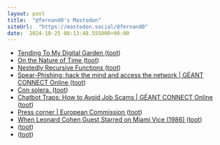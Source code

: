 ```yaml
---
layout: post
title:  "@fernand0's Mastodon"
siteUrl:  "https://mastodon.social/@fernand0"
date:  2024-10-25 08:13:48.555000+00:00
---
```

*  [Tending To My Digital Garden ](https://shkspr.mobi/blog/2024/10/tending-to-my-digital-garden) ([toot](https://mastodon.social/@fernand0/113367058254933358))
*  [On the Nature of Time ](https://writings.stephenwolfram.com/2024/10/on-the-nature-of-time) ([toot](https://mastodon.social/@fernand0/113366127165345501))
*  [Nestedly Recursive Functions ](https://writings.stephenwolfram.com/2024/09/nestedly-recursive-functions) ([toot](https://mastodon.social/@fernand0/113365449455149868))
*  [Spear-Phishing: hack the mind and access the network \| GÉANT CONNECT Online ](https://connect.geant.org/2024/10/15/spear-phishing-hack-the-mind-and-access-the-networ) ([toot](https://mastodon.social/@fernand0/113363548645311676))
*  [Con solera. ](https://avecesunafoto.wordpress.com/2024/10/24/con-solera) ([toot](https://mastodon.social/@fernand0/113363530229688474))
*  [Chatbot Traps: How to Avoid Job Scams \| GÉANT CONNECT Online ](https://connect.geant.org/2024/10/14/chatbot-traps-how-to-avoid-job-scam) ([toot](https://mastodon.social/@fernand0/113363340499745207))
*  [Press corner \|  European Commission   ](https://ec.europa.eu/commission/presscorner/detail/en/mex_24_5324) ([toot](https://mastodon.social/@fernand0/113363058214249132))
*  [When Leonard Cohen Guest Starred on Miami Vice (1986) ](https://www.openculture.com/2024/10/when-leonard-cohen-guest-starred-on-miami-vice-1986.htm) ([toot](https://mastodon.social/@fernand0/113362811759911491))
*  [ ](https://mastodon.social/users/fernand0/statuses/113362686979718270/activity) ([toot](https://mastodon.social/users/fernand0/statuses/113362686979718270/activity))
*  [ ](https://mastodon.social/@runjaj) ([toot](https://mastodon.social/@fernand0/113362686820570744))
